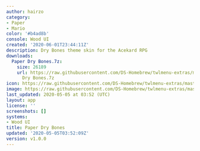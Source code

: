 ```yaml
---
author: hairzo
category:
- Paper
- Mario
color: '#b4ad8b'
console: Wood UI
created: '2020-06-01T23:44:11Z'
description: Dry Bones theme skin for the Acekard RPG
downloads:
  Paper Dry Bones.7z:
    size: 26189
    url: https://raw.githubusercontent.com/DS-Homebrew/twlmenu-extras/master/_nds/TWiLightMenu/akmenu/themes/Paper
      Dry Bones.7z
icon: https://raw.githubusercontent.com/DS-Homebrew/twlmenu-extras/master/_nds/TWiLightMenu/akmenu/themes/meta/Paper%20Dry%20Bones/icon.png
image: https://raw.githubusercontent.com/DS-Homebrew/twlmenu-extras/master/_nds/TWiLightMenu/akmenu/themes/meta/Paper%20Dry%20Bones/icon.png
last_updated: 2020-05-05 at 03:52 (UTC)
layout: app
license: ''
screenshots: []
systems:
- Wood UI
title: Paper Dry Bones
updated: '2020-05-05T03:52:09Z'
version: v1.0.0
---
```

